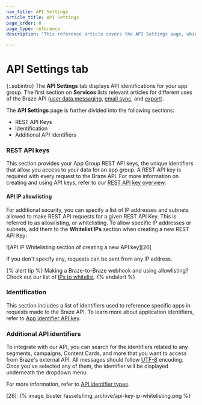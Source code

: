 ```yaml
---
nav_title: API Settings
article_title: API Settings
page_order: 0
page_type: reference
description: "This reference article covers the API Settings page, which displays API identifications for your app group."

---
```


# API Settings tab

{:.subintro}
The **API Settings** tab displays API identifications for your app group. The first section on **Services** lists relevant articles for different uses of the Braze API ([user data][3],[messaging][4], [email sync][5], and [export][6]).

The **API Settings** page is further divided into the following sections:

- REST API Keys
- Identification
- Additional API Identifiers

### REST API keys

This section provides your App Group REST API keys, the unique identifiers that allow you access to your data for an app group. A REST API key is required with every request to the Braze API. For more information on creating and using API keys, refer to our [REST API key overview]({{site.baseurl}}/api/api_key/).

#### API IP allowlisting

For additional security, you can specify a list of IP addresses and subnets allowed to make REST API requests for a given REST API Key. This is referred to as allowlisting, or whitelisting. To allow specific IP addresses or subnets, add them to the **Whitelist IPs** section when creating a new REST API Key: 

![API IP Whitelisting section of creating a new API key][26]

If you don't specify any, requests can be sent from any IP address.

{% alert tip %}
Making a Braze-to-Braze webhook and using allowlisting? Check out our list of [IPs to whitelist]({{site.baseurl}}/user_guide/message_building_by_channel/webhooks/creating_a_webhook/#ip-whitelisting).
{% endalert %}

### Identification

This section includes a list of identifiers used to reference specific apps in requests made to the Braze API. To learn more about application identifiers, refer to [App identifier API key]({{site.baseurl}}/api/identifier_types/).

### Additional API identifiers

To integrate with our API, you can search for the identifiers related to any segments, campaigns, Content Cards, and more that you want to access from Braze's external API. All messages should follow [UTF-8][12] encoding. Once you've selected any of them, the identifier will be displayed underneath the dropdown menu.

For more information, refer to [API identifier types]({{site.baseurl}}/api/identifier_types/).

[3]: {{site.baseurl}}/api/endpoints/user_data/
[4]: {{site.baseurl}}/api/endpoints/messaging/
[5]: {{site.baseurl}}/api/endpoints/email/
[6]: {{site.baseurl}}/api/endpoints/export/
[12]: https://en.wikipedia.org/wiki/UTF-8 "Wikipedia: UTF-8"
[26]: {% image_buster /assets/img_archive/api-key-ip-whitelisting.png %}

